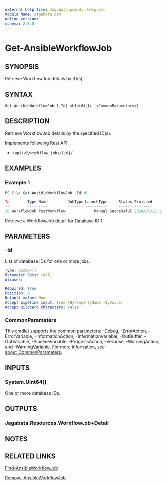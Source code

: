 ```yaml
---
external help file: Jagabata.psm.dll-Help.xml
Module Name: Jagabata.psm
online version:
schema: 2.0.0
---
```


# Get-AnsibleWorkflowJob

## SYNOPSIS
Retrieve WorkflowJob details by ID(s).

## SYNTAX

```
Get-AnsibleWorkflowJob [-Id] <UInt64[]> [<CommonParameters>]
```

## DESCRIPTION
Retrieve WorkflowJob details by the specified ID(s).

Implements following Rest API:  
- `/api/v2/workflow_jobs/{id}/`

## EXAMPLES

### Example 1
```powershell
PS C:\> Get-AnsibleWorkflowJob -Id 20

Id        Type Name         JobType LaunchType     Status Finished            Elapsed LaunchedBy     Template         Note
--        ---- ----         ------- ----------     ------ --------            ------- ----------     --------         ----
20 WorkflowJob TestWorkflow             Manual Successful 2024/07/22 12:53:23   4.276 [user][1]admin [13]TestWorkflow {[Labels, test], [Inventory, [2]], [Limit, ], [Branch, ]…}
```

Retrieve a WorkflowJob detail for Database ID 1.

## PARAMETERS

### -Id
List of database IDs for one or more jobs.

```yaml
Type: UInt64[]
Parameter Sets: (All)
Aliases:

Required: True
Position: 0
Default value: None
Accept pipeline input: True (ByPropertyName, ByValue)
Accept wildcard characters: False
```

### CommonParameters
This cmdlet supports the common parameters: -Debug, -ErrorAction, -ErrorVariable, -InformationAction, -InformationVariable, -OutBuffer, -OutVariable, -PipelineVariable, -ProgressAction, -Verbose, -WarningAction, and -WarningVariable. For more information, see [about_CommonParameters](http://go.microsoft.com/fwlink/?LinkID=113216).

## INPUTS

### System.UInt64[]
One or more database IDs.

## OUTPUTS

### Jagabata.Resources.WorkflowJob+Detail
## NOTES

## RELATED LINKS

[Find-AnsibleWorkflowJob](Find-AnsibleWorkflowJob.md)

[Remove-AnsibleWorkflowJob](Remove-AnsibleWorkflowJob.md)

